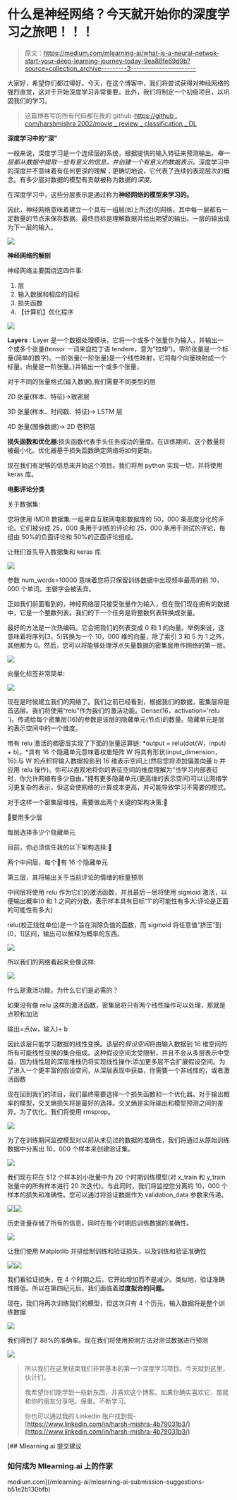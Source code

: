 # 什么是神经网络？今天就开始你的深度学习之旅吧！！！

> 原文：<https://medium.com/mlearning-ai/what-is-a-neural-netwok-start-your-deep-learning-journey-today-9ea88fe69d9b?source=collection_archive---------3----------------------->

大家好，希望你们都过得好。今天，在这个博客中，我们将尝试获得对神经网络的强烈直觉，这对于开始深度学习非常重要。此外，我们将制定一个初级项目，以巩固我们的学习。

> 这篇博客写的所有代码都在我的 github-[https://github . com/harshmishra 2002/movie _ review _ classification _ DL](https://github.com/HarshMishra2002/movie_review_classification_DL)

**深度学习中的“深”**

一般来说，深度学习是一个连续层的系统，根据提供的输入特征来预测输出。*每一层都从数据中提取一些有意义的信息，并创建一个有意义的数据表示*。深度学习中的深度并不意味着有任何更深的理解；更确切地说，它代表了连续的表现层次的概念。有多少层对数据的模型有贡献被称为数据的*深度*。

在深度学习中，这些分层表示是通过称为**神经网络的模型来学习的。**

因此，神经网络意味着建立一个具有一组层(如上所述)的网络，其中每一层都有一定数量的节点来保存数据。最终目标是理解数据并给出期望的输出。一层的输出成为下一层的输入。

![](img/0b071843ea8fb7b724a4c2d2aeaa3c3b.png)

**神经网络的解剖**

神经网络主要围绕这四件事:

1.  层
2.  输入数据和相应的目标
3.  损失函数
4.  【计算机】优化程序

![](img/d01943ae76f3c9bac57644c0b49adaa4.png)

**Layers** : Layer 是一个数据处理模块，它将一个或多个张量作为输入，并输出一个或多个张量(tensor 一词来自拉丁语 tendere，意为“拉伸”)。零阶张量是一个标量(简单的数字)。一阶张量(一阶张量)是一个线性映射，它将每个向量映射成一个标量。向量是一阶张量。}并输出一个或多个张量。

对于不同的张量格式(输入数据),我们需要不同类型的层

2D 张量(样本、特征)→致密层

3D 张量(样本、时间戳、特征)→ LSTM 层

4D 张量(图像数据)→ 2D 卷积层

**损失函数和优化器**:损失函数代表手头任务成功的量度。在训练期间，这个数量将被最小化。优化器基于损失函数确定网络将如何更新。

现在我们有足够的信息来开始这个项目。我们将用 python 实现一切，并将使用 keras 库。

**电影评论分类**

关于数据集:

您将使用 IMDB 数据集:一组来自互联网电影数据库的 50，000 条高度分化的评论。它们被分成 25，000 条用于训练的评论和 25，000 条用于测试的评论，每组由 50%的负面评论和 50%的正面评论组成。

让我们首先导入数据集和 keras 库

![](img/032d0a8793930755ef57570cc9586ffb.png)

参数 num_words=10000 意味着您将只保留训练数据中出现频率最高的前 10，000 个单词。生僻字会被丢弃。

正如我们前面看到的，神经网络层只接受张量作为输入，但在我们现在拥有的数据中，它是一个整数列表。我们的下一个任务是将整数列表转换成张量。

最好的方法是一次热编码。它会把我们的列表变成 0 和 1 的向量。举例来说，这意味着将序列[3，5]转换为一个 10，000 维的向量，除了索引 3 和 5 为 1 之外，其他都为 0。然后，您可以将能够处理浮点矢量数据的密集层用作网络的第一层。

![](img/02d353a1bf52c1f29d67f30d0d867ac2.png)

向量化标签非常简单:

![](img/5086a9137eee6b06a9c32054d44b5e4b.png)

现在是时候建立我们的网络了。我们之前已经看到，根据我们的数据，密集层将是首选层。我们将使用“relu”作为我们的激活功能。Dense(16，activation='relu ')。传递给每个密集层(16)的参数是该层的隐藏单元(节点)的数量。隐藏单元是层的表示空间中的一个维度。

带有 relu 激活的稠密层实现了下面的张量运算链: *output = relu(dot(W，input) + b)。*具有 16 个隐藏单元意味着权重矩阵 W 将具有形状(input_dimension，16):与 W 的点积将输入数据投影到 16 维表示空间上(然后您将添加偏差向量 b 并应用 relu 操作)。你可以直观地将你的表征空间的维度理解为“当学习内部表征时，你允许网络有多少自由。”拥有更多隐藏单元(更高维的表示空间)可以让网络学习更复杂的表示，但这会使网络的计算成本更高，并可能导致学习不需要的模式。

对于这样一个密集层堆栈，需要做出两个关键的架构决策:

要用多少层

每层选择多少个隐藏单元

目前，你必须信任我的以下架构选择:

两个中间层，每个有 16 个隐藏单元

第三层，其将输出关于当前评论的情绪的标量预测

中间层将使用 relu 作为它们的激活函数，并且最后一层将使用 sigmoid 激活，以便输出概率(0 和 1 之间的分数，表示样本具有目标“1”的可能性有多大:评论是正面的可能性有多大)

relu(校正线性单位)是一个旨在消除负值的函数，而 sigmoid 将任意值“挤压”到[0，1]区间，输出可以解释为概率的东西。

![](img/a03b8ce39df10ca41c74ed7e7a3d9f90.png)

所以我们的网络看起来会像这样:

![](img/c08d7b245a9074fe394dc94c9d2832a7.png)

什么是激活功能，为什么它们是必需的？

如果没有像 relu 这样的激活函数，密集层将只有两个线性操作可以处理，那就是点积和加法

输出=点(w，输入)+ b

因此该层只能学习数据的线性变换。该层的*假设空间*将由输入数据到 16 维空间的所有可能线性变换的集合组成。这种假设空间太受限制，并且不会从多层表示中受益，因为线性层的深层堆栈仍将实现线性操作:添加更多层不会扩展假设空间。为了进入一个更丰富的假设空间，从深层表现中获益，你需要一个非线性的，或者激活函数

现在回到我们的项目，我们最终需要选择一个损失函数和一个优化器。对于输出概率的模型，交叉熵损失将是最好的选择。交叉熵是实际输出和模型预测之间的差异。为了优化，我们将使用 rmsprop。

![](img/101100b5e7cce937ba5c25fb6711f7fb.png)

为了在训练期间监控模型对以前从未见过的数据的准确性，我们将通过从原始训练数据中分离出 10，000 个样本来创建验证集。

![](img/2b2dca8c83bda4d9c592968a71280765.png)

我们现在将在 512 个样本的小批量中为 20 个时期训练模型(对 x_train 和 y_train 张量中的所有样本进行 20 次迭代)。与此同时，我们将监控您分离的 10，000 个样本的损失和准确性。您可以通过将验证数据作为 validation_data 参数来传递。

![](img/ff99dbe830c4d80b7c174da2fd07245e.png)![](img/b2f254b4390d1449d03bf19a8cffbe84.png)

历史变量存储了所有的信息，同时在每个时期后训练数据的准确性。

![](img/7c70c82009f80a230c5d9a632d5dd1e3.png)

让我们使用 Matplotlib 并排绘制训练和验证损失，以及训练和验证准确性

![](img/7df735afa15d0540822973552d3af8ca.png)![](img/c7496b553815d007564d4eb279ceae78.png)

我们看验证损失，在 4 个时期之后，它开始增加而不是减少。类似地，验证准确性降低。所以在第四纪元后，我们面临着**过度拟合的问题。**

现在，我们将再次训练我们的模型，但这次只有 4 个历元，输入数据将是整个训练数据

![](img/601ef0adf0d38a5f6c7f0cd28f9a0e29.png)

我们得到了 88%的准确率。现在我们将使用预测方法对测试数据进行预测

![](img/1039f9217fa02b73b4368b0d9dc73a21.png)

> 所以我们在这里结束我们非常基本的第一个深度学习项目。今天就到这里，伙计们。
> 
> 我希望你们能学到一些新东西，并喜欢这个博客。如果你确实喜欢它，那就和你的朋友分享吧。保重。不断学习。
> 
> 你也可以通过我的 Linkedin 账户找到我-[https://www.linkedin.com/in/harsh-mishra-4b79031b3/](https://www.linkedin.com/in/harsh-mishra-4b79031b3/)

[](/mlearning-ai/mlearning-ai-submission-suggestions-b51e2b130bfb) [## Mlearning.ai 提交建议

### 如何成为 Mlearning.ai 上的作家

medium.com](/mlearning-ai/mlearning-ai-submission-suggestions-b51e2b130bfb)
